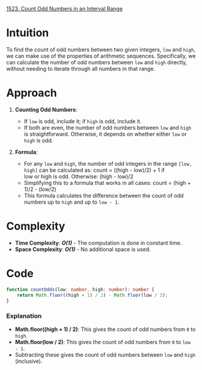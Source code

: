 [1523. Count Odd Numbers in an Interval Range](https://leetcode.com/problems/count-odd-numbers-in-an-interval-range/)

# Intuition

To find the count of odd numbers between two given integers, `low` and `high`, we can make use of the properties of arithmetic sequences. Specifically, we can calculate the number of odd numbers between `low` and `high` directly, without needing to iterate through all numbers in that range.

# Approach

1. **Counting Odd Numbers**: 
   - If `low` is odd, include it; if `high` is odd, include it. 
   - If both are even, the number of odd numbers between `low` and `high` is straightforward. Otherwise, it depends on whether either `low` or `high` is odd.

2. **Formula**:
   - For any `low` and `high`, the number of odd integers in the range `[low, high]` can be calculated as:
     count = ((high - low)/2) + 1 if low or high is odd. Otherwise: (high - low)/2
   - Simplifying this to a formula that works in all cases:
     count = (high + 1)/2 - (low/2)
   - This formula calculates the difference between the count of odd numbers up to `high` and up to `low - 1`.

# Complexity
- **Time Complexity**: ***O(1)*** - The computation is done in constant time.
- **Space Complexity**: ***O(1)*** - No additional space is used.

# Code

```typescript
function countOdds(low: number, high: number): number {
    return Math.floor((high + 1) / 2) - Math.floor(low / 2);
}
```

### Explanation
- **Math.floor((high + 1) / 2)**: This gives the count of odd numbers from `0` to `high`.
- **Math.floor(low / 2)**: This gives the count of odd numbers from `0` to `low - 1`.
- Subtracting these gives the count of odd numbers between `low` and `high` (inclusive).